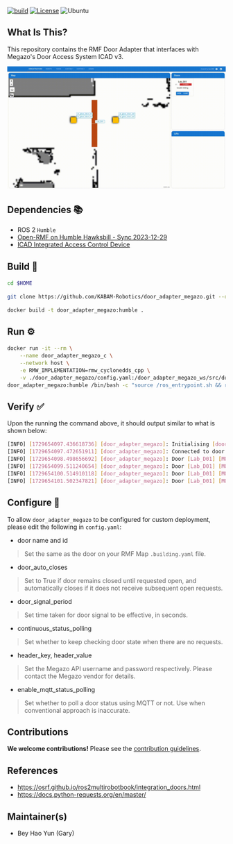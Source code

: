[![build](https://github.com/KABAM-Robotics/door_adapter_megazo/actions/workflows/industrial_ci_action.yml/badge.svg)](https://github.com/KABAM-Robotics/door_adapter_megazo/actions/workflows/industrial_ci_action.yml)
[![License](https://img.shields.io/badge/License-Apache%202.0-blue.svg)](https://opensource.org/licenses/Apache-2.0)
![Ubuntu](https://img.shields.io/badge/Ubuntu-E95420?style=for-the-badge&logo=ubuntu&logoColor=white)

## **What Is This?**

This repository contains the RMF Door Adapter that interfaces with Megazo's Door Access System ICAD v3.

![](img/2024-10-23_rmf_door_megazo.gif)

## **Dependencies** 📚

- ROS 2 `Humble`
- [Open-RMF on Humble Hawksbill - Sync 2023-12-29](https://github.com/open-rmf/rmf/releases/tag/release-humble-231229)
- [ICAD Integrated Access Control Device]()

## **Build** 🔨

```bash
cd $HOME
```

```bash
git clone https://github.com/KABAM-Robotics/door_adapter_megazo.git --depth 1 --single-branch --branch devel/humble && cd door_adapter_megazo
```

```bash
docker build -t door_adapter_megazo:humble .
```

## **Run** ⚙️

```bash
docker run -it --rm \
    --name door_adapter_megazo_c \
    --network host \
    -e RMW_IMPLEMENTATION=rmw_cyclonedds_cpp \
    -v ./door_adapter_megazo/config.yaml:/door_adapter_megazo_ws/src/door_adapter_megazo/config.yaml \
door_adapter_megazo:humble /bin/bash -c "source /ros_entrypoint.sh && ros2 run door_adapter_megazo door_adapter --config_file /door_adapter_megazo_ws/src/door_adapter_megazo/config.yaml"
```

## **Verify** ✅

Upon the running the command above, it should output similar to what is shown below:

```bash
[INFO] [1729654097.436618736] [door_adapter_megazo]: Initialising [door_adapter_megazo]...
[INFO] [1729654097.472651911] [door_adapter_megazo]: Connected to door client API.
[INFO] [1729654098.498656692] [door_adapter_megazo]: Door [Lab_D01] [MODE_CLOSED]
[INFO] [1729654099.511240654] [door_adapter_megazo]: Door [Lab_D01] [MODE_CLOSED]
[INFO] [1729654100.514910118] [door_adapter_megazo]: Door [Lab_D01] [MODE_CLOSED]
[INFO] [1729654101.502347821] [door_adapter_megazo]: Door [Lab_D01] [MODE_CLOSED]
```

## **Configure** 🔧

To allow `door_adapter_megazo` to be configured for custom deployment, please edit the following in `config.yaml`:

- door name and id 
> Set the same as the door on your RMF Map `.building.yaml` file.

- door_auto_closes
> Set to True if door remains closed until requested open, and automatically closes if it does not receive subsequent open requests.

- door_signal_period
> Set time taken for door signal to be effective, in seconds.

- continuous_status_polling
> Set whether to keep checking door state when there are no requests.

- header_key, header_value
> Set the Megazo API username and password respectively. Please contact the Megazo vendor for details.

- enable_mqtt_status_polling
> Set whether to poll a door status using MQTT or not. Use when conventional approach is inaccurate.

## **Contributions**

**We welcome contributions!** Please see the [contribution guidelines](/CONTRIBUTING.md).

## **References**

- https://osrf.github.io/ros2multirobotbook/integration_doors.html
- https://docs.python-requests.org/en/master/

## **Maintainer(s)**

- Bey Hao Yun (Gary)